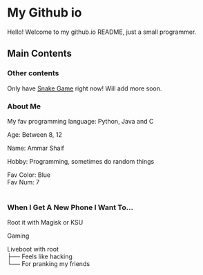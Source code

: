 # My Github io

Hello! Welcome to my github.io README,
just a small programmer.

## Main Contents
### Other contents
Only have [Snake Game](https://deb-svg.github.io/snakegame) right now! Will add more soon.

### About Me
My fav programming language: Python, Java and C

Age: Between 8, 12

Name: Ammar Shaif

Hobby: Programming, sometimes do random things

Fav Color: Blue <br>
Fav Num: 7 <br> <br>

### When I Get A New Phone I Want To...
Root it with Magisk or KSU

Gaming

Liveboot with root <br>
├── Feels like hacking <br>
└── For pranking my friends
